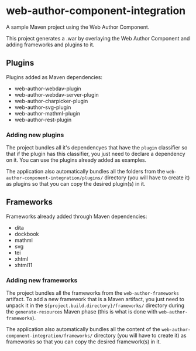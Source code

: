 # web-author-component-integration
A sample Maven project using the Web Author Component.

This project generates a .war by overlaying the Web Author Component and adding frameworks and plugins to it.

## Plugins


Plugins added as Maven dependencies:

* web-author-webdav-plugin
* web-author-webdav-server-plugin
* web-author-charpicker-plugin
* web-author-svg-plugin
* web-author-mathml-plugin
* web-author-rest-plugin

### Adding new plugins

The project bundles all it's dependencyes that have the `plugin` classifier so that if the plugin has this classifier, you just need to declare a dependency on it. You can use the plugins already added as examples.

The application also automatically bundles all the folders from the `web-author-component-integration/plugins/` directory (you will have to create it) as plugins so that you can copy the desired plugin(s) in it.


## Frameworks

Frameworks already added through Maven dependencies:

* dita
* dockbook
* mathml
* svg
* tei
* xhtml
* xhtml11

### Adding new frameworks

The project bundles all the frameworks from the  `web-author-frameworks` artifact. To add a new framework that is a Maven artifact, you just need to unpack it in the `${project.build.directory}/frameworks/` directory during the `generate-resources` Maven phase (this is what is done with `web-author-frameworks`).

The application also automatically bundles all the content of the `web-author-component-integration/frameworks/` directory (you will have to create it) as frameworks so that you can copy the desired framework(s) in it.
